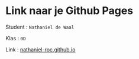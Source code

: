 # Link naar je Github Pages

Student : `Nathaniel de Waal`

Klas    : `0D`

Link    : [nathaniel-roc.github.io](nathaniel-roc.github.io)
